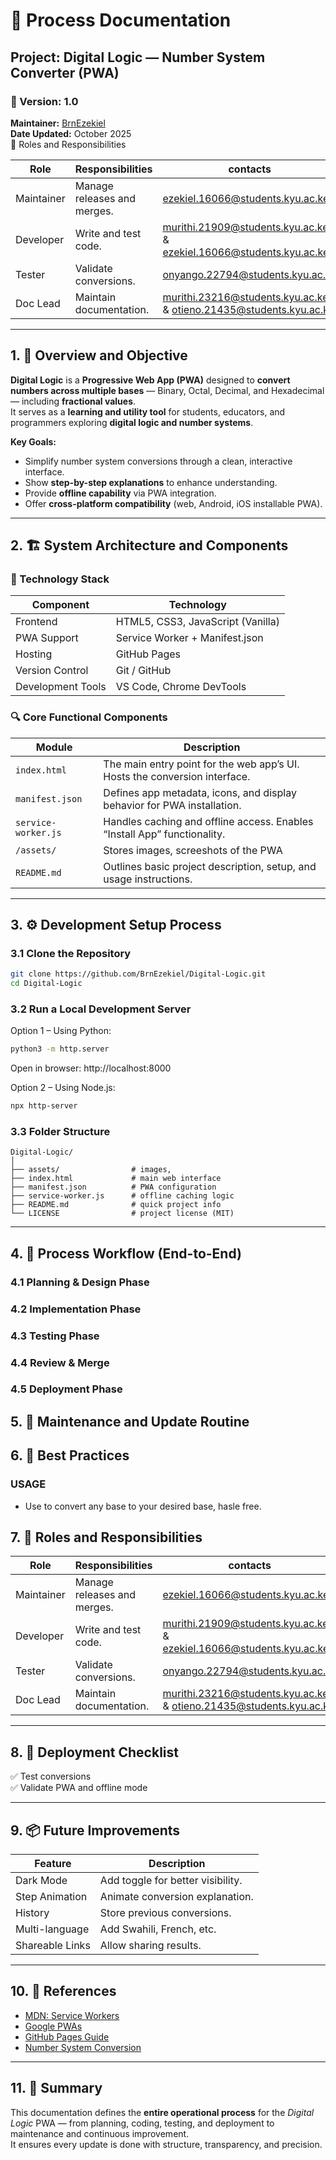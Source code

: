 # 🧩 Process Documentation
## Project: Digital Logic — Number System Converter (PWA)

### 🔖 Version: 1.0  
**Maintainer:** [BrnEzekiel](https://github.com/BrnEzekiel)  
**Date Updated:** October 2025  
👥 Roles and Responsibilities

| Role | Responsibilities | contacts
|------|------------------|------------|
| Maintainer | Manage releases and merges. |  ezekiel.16066@students.kyu.ac.ke
| Developer | Write and test code. |murithi.21909@students.kyu.ac.ke & ezekiel.16066@students.kyu.ac.ke  
| Tester | Validate conversions. | onyango.22794@students.kyu.ac.ke
| Doc Lead | Maintain documentation. |  murithi.23216@students.kyu.ac.ke & otieno.21435@students.kyu.ac.ke

---

## 1. 🎯 Overview and Objective

**Digital Logic** is a **Progressive Web App (PWA)** designed to **convert numbers across multiple bases** — Binary, Octal, Decimal, and Hexadecimal — including **fractional values**.  
It serves as a **learning and utility tool** for students, educators, and programmers exploring **digital logic and number systems**.  

**Key Goals:**
- Simplify number system conversions through a clean, interactive interface.  
- Show **step-by-step explanations** to enhance understanding.  
- Provide **offline capability** via PWA integration.  
- Offer **cross-platform compatibility** (web, Android, iOS installable PWA).  

---

## 2. 🏗️ System Architecture and Components

### 🧩 Technology Stack
| Component | Technology |
|------------|-------------|
| Frontend | HTML5, CSS3, JavaScript (Vanilla) |
| PWA Support | Service Worker + Manifest.json |
| Hosting | GitHub Pages |
| Version Control | Git / GitHub |
| Development Tools | VS Code, Chrome DevTools |

### 🔍 Core Functional Components
| Module | Description |
|---------|-------------|
| `index.html` | The main entry point for the web app’s UI. Hosts the conversion interface. |
| `manifest.json` | Defines app metadata, icons, and display behavior for PWA installation. |
| `service-worker.js` | Handles caching and offline access. Enables “Install App” functionality. |
| `/assets/` | Stores images, screeshots of the PWA
| `README.md` | Outlines basic project description, setup, and usage instructions. |

---

## 3. ⚙️ Development Setup Process

### 3.1 Clone the Repository
```bash
git clone https://github.com/BrnEzekiel/Digital-Logic.git
cd Digital-Logic
```

### 3.2 Run a Local Development Server
Option 1 – Using Python:
```bash
python3 -m http.server
```
Open in browser: http://localhost:8000

Option 2 – Using Node.js:
```bash
npx http-server
```

### 3.3 Folder Structure
```
Digital-Logic/
│
├── assets/                # images, 
├── index.html             # main web interface
├── manifest.json          # PWA configuration
├── service-worker.js      # offline caching logic
├── README.md              # quick project info
└── LICENSE                # project license (MIT)
```

---

## 4. 🧠 Process Workflow (End-to-End)

### 4.1 Planning & Design Phase


### 4.2 Implementation Phase


### 4.3 Testing Phase


### 4.4 Review & Merge

### 4.5 Deployment Phase


## 5. 🔁 Maintenance and Update Routine



## 6. 🧰 Best Practices

### USAGE 
- Use to convert any base to your desired base, hasle free.

## 7. 👥 Roles and Responsibilities

| Role | Responsibilities | contacts
|------|------------------|------------|
| Maintainer | Manage releases and merges. |  ezekiel.16066@students.kyu.ac.ke
| Developer | Write and test code. |murithi.21909@students.kyu.ac.ke & ezekiel.16066@students.kyu.ac.ke  
| Tester | Validate conversions. | onyango.22794@students.kyu.ac.ke
| Doc Lead | Maintain documentation. |  murithi.23216@students.kyu.ac.ke & otieno.21435@students.kyu.ac.ke

---

## 8. 🚀 Deployment Checklist

✅ Test conversions  
✅ Validate PWA and offline mode   



---

## 9. 📦 Future Improvements

| Feature | Description |
|----------|-------------|
| Dark Mode | Add toggle for better visibility. |
| Step Animation | Animate conversion explanation. |
| History | Store previous conversions. |
| Multi-language | Add Swahili, French, etc. |
| Shareable Links | Allow sharing results. |

---

## 10. 🧾 References
- [MDN: Service Workers](https://developer.mozilla.org/en-US/docs/Web/API/Service_Worker_API)  
- [Google PWAs](https://developers.google.com/web/progressive-web-apps)  
- [GitHub Pages Guide](https://pages.github.com/)  
- [Number System Conversion](https://www.geeksforgeeks.org/number-system-conversion/)  

---

## 11. 🧭 Summary

This documentation defines the **entire operational process** for the *Digital Logic* PWA — from planning, coding, testing, and deployment to maintenance and continuous improvement.  
It ensures every update is done with structure, transparency, and precision.
